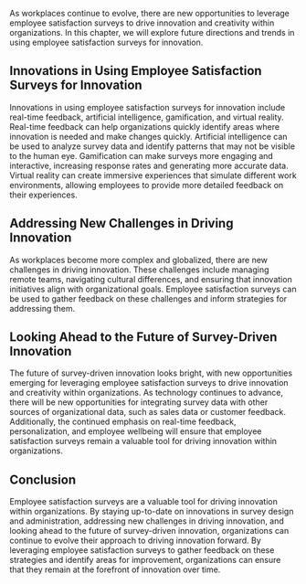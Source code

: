 
As workplaces continue to evolve, there are new opportunities to leverage employee satisfaction surveys to drive innovation and creativity within organizations. In this chapter, we will explore future directions and trends in using employee satisfaction surveys for innovation.

Innovations in Using Employee Satisfaction Surveys for Innovation
-----------------------------------------------------------------

Innovations in using employee satisfaction surveys for innovation include real-time feedback, artificial intelligence, gamification, and virtual reality. Real-time feedback can help organizations quickly identify areas where innovation is needed and make changes quickly. Artificial intelligence can be used to analyze survey data and identify patterns that may not be visible to the human eye. Gamification can make surveys more engaging and interactive, increasing response rates and generating more accurate data. Virtual reality can create immersive experiences that simulate different work environments, allowing employees to provide more detailed feedback on their experiences.

Addressing New Challenges in Driving Innovation
-----------------------------------------------

As workplaces become more complex and globalized, there are new challenges in driving innovation. These challenges include managing remote teams, navigating cultural differences, and ensuring that innovation initiatives align with organizational goals. Employee satisfaction surveys can be used to gather feedback on these challenges and inform strategies for addressing them.

Looking Ahead to the Future of Survey-Driven Innovation
-------------------------------------------------------

The future of survey-driven innovation looks bright, with new opportunities emerging for leveraging employee satisfaction surveys to drive innovation and creativity within organizations. As technology continues to advance, there will be new opportunities for integrating survey data with other sources of organizational data, such as sales data or customer feedback. Additionally, the continued emphasis on real-time feedback, personalization, and employee wellbeing will ensure that employee satisfaction surveys remain a valuable tool for driving innovation within organizations.

Conclusion
----------

Employee satisfaction surveys are a valuable tool for driving innovation within organizations. By staying up-to-date on innovations in survey design and administration, addressing new challenges in driving innovation, and looking ahead to the future of survey-driven innovation, organizations can continue to evolve their approach to driving innovation forward. By leveraging employee satisfaction surveys to gather feedback on these strategies and identify areas for improvement, organizations can ensure that they remain at the forefront of innovation over time.
